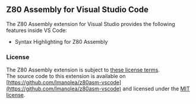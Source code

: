 ## Z80 Assembly for Visual Studio Code

The Z80 Assembly extension for Visual Studio provides the following features inside VS Code:

* Syntax Highlighting for Z80 Assembly

### License
The Z80 Assembly extension is subject to [these license terms](LICENSE.md).  
The source code to this extension is available on [https://github.com/Imanolea/z80asm-vscode](https://github.com/Imanolea/z80asm-vscode) and licensed under the [MIT license](LICENSE.md).  

